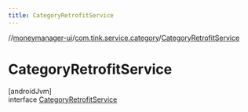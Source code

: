 ```yaml
---
title: CategoryRetrofitService
---
```

//[moneymanager-ui](../../../index.html)/[com.tink.service.category](../index.html)/[CategoryRetrofitService](index.html)



# CategoryRetrofitService



[androidJvm]\
interface [CategoryRetrofitService](index.html)


